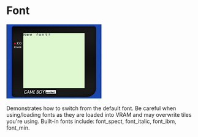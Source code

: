 # Font

![](screenshot.png)

Demonstrates how to switch from the default font. Be careful when using/loading fonts as they are loaded into VRAM and may overwrite tiles you're using. Built-in fonts include: font_spect, font_italic, font_ibm, font_min.